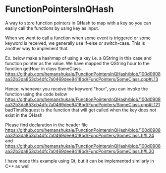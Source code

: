 # FunctionPointersInQHash
A way to store function pointers in QHash to map with a key so you can easily call the functions by using key as input.  

When we want to call a function when some event is triggered or some keyword is received, we generally use if-else or switch-case. This is another way to implement that.  

Ex. below make a hashmap of using a key i.e. a QString in this case and function pointer as the value.
We have mapped the QString hour to the function getHour in class SomeClass. 
https://github.com/hemanshukale/FunctionPointersInQHash/blob/100d0908aa32b3da853cb4dfc7a0469dee9418bd/FuncPointers/SomeClass.cpp#L13

Hence, whenever you receive the keyword "hour", you can invoke the function using the code below
https://github.com/hemanshukale/FunctionPointersInQHash/blob/100d0908aa32b3da853cb4dfc7a0469dee9418bd/FuncPointers/SomeClass.cpp#L121
badTimeRequest is the function that will get called when the key does not exist in the QHash

Please find declaration in the header file 
https://github.com/hemanshukale/FunctionPointersInQHash/blob/100d0908aa32b3da853cb4dfc7a0469dee9418bd/FuncPointers/SomeClass.h#L24
and  
https://github.com/hemanshukale/FunctionPointersInQHash/blob/100d0908aa32b3da853cb4dfc7a0469dee9418bd/FuncPointers/SomeClass.h#L30

I have made this example using Qt, but it can be implemented similarly in C++ as well.  
